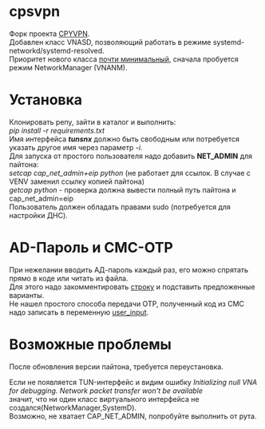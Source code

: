 cpsvpn
======
Форк проекта [CPYVPN](https://gitlab.com/cpvpn/cpyvpn).  
Добавлен класс VNASD, позволяющий работать в режиме systemd-networkd/systemd-resolved.  
Приоритет нового класса [почти минимальный](cpyvpn/vna.py#L507), сначала пробуется режим NetworkManager (VNANM).  

Установка
=========
Клонировать репу, зайти в каталог и выполнить:  
*pip install -r requirements.txt*  
Имя  интерфейса __*tunsnx*__ должно быть свободным или потребуется указать другое имя через параметр *-i*.  
Для запуска от простого пользователя надо добавить __NET_ADMIN__ для пайтона:   
*setcap cap_net_admin+eip python* (не работает для ссылок. В случае с VENV заменил ссылку копией пайтона)  
*getcap python* - проверка должна вывести полный путь пайтона и cap_net_admin=eip  
 Пользователь должен обладать правами sudo (потребуется для настройки ДНС).  

AD-Пароль и СМС-ОТP
===================
При нежелании вводить АД-пароль каждый раз, его можно спрятать прямо в коде или читать из файла.  
Для этого надо закомментировать [строку](cpyvpn/cui.py#L35) и подставить предложенные варианты.   
Не нашел простого способа передачи ОТР, полученный код из СМС надо записать в переменную [user_input](cpyvpn/auth.py#L136).  

Возможные проблемы
==================
После обновления версии пайтона, требуется переустановка.  

Если не появляется TUN-интерфейс и видим ошибку *Initializing null VNA for debugging. Network packet transfer won't be available*  
значит, что ни один класс виртуального интерфейса не создался(NetworkManager,SystemD).  
Возможно, не хватает CAP_NET_ADMIN, попробуйте выполнить от рута.  

